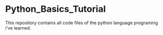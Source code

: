 # Python_Basics_Tutorial
This repository contains all code files of the python language programing i've learned. 
